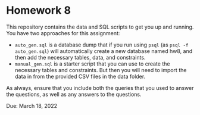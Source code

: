 # Homework 8
This repository contains the data and SQL scripts to get you up and running. You have two approaches for this assignment:

* `auto_gen.sql` is a database dump that if you run using `psql` (as `psql -f auto_gen.sql`) will automatically create a new database named hw8, and then add the necessary tables, data, and constraints.
* `manual_gen.sql` is a starter script that you can use to create the necessary tables and constraints. But then you will need to import the data in from the provided CSV files in the data folder.

As always, ensure that you include both the queries that you used to answer the questions, as well as any answers to the questions.

Due: March 18, 2022
